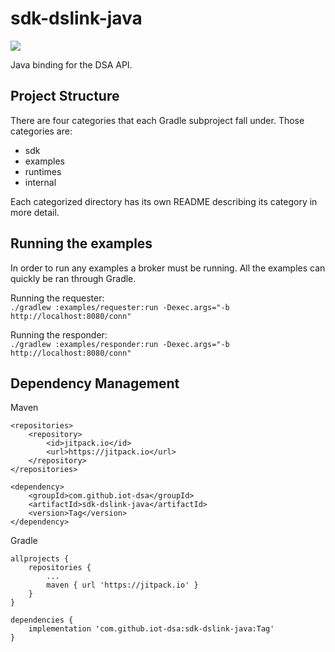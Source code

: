 # sdk-dslink-java

[![](https://jitpack.io/v/iot-dsa/sdk-dslink-java.svg)](https://jitpack.io/#iot-dsa/sdk-dslink-java)

Java binding for the DSA API.

## Project Structure

There are four categories that each Gradle subproject fall under. Those categories are:

- sdk
- examples
- runtimes
- internal

Each categorized directory has its own README describing its category in more detail.

## Running the examples

In order to run any examples a broker must be running. All the examples can quickly be ran through
Gradle.

Running the requester: <br />
`./gradlew :examples/requester:run -Dexec.args="-b http://localhost:8080/conn"`

Running the responder: <br />
`./gradlew :examples/responder:run -Dexec.args="-b http://localhost:8080/conn"`

## Dependency Management

Maven

```
<repositories>
    <repository>
        <id>jitpack.io</id>
	    <url>https://jitpack.io</url>
	</repository>
</repositories>

<dependency>
    <groupId>com.github.iot-dsa</groupId>
    <artifactId>sdk-dslink-java</artifactId>
    <version>Tag</version>
</dependency>
```

Gradle

```
allprojects {
    repositories {
	    ...
	    maven { url 'https://jitpack.io' }
	}
}

dependencies {
    implementation 'com.github.iot-dsa:sdk-dslink-java:Tag'
}
```